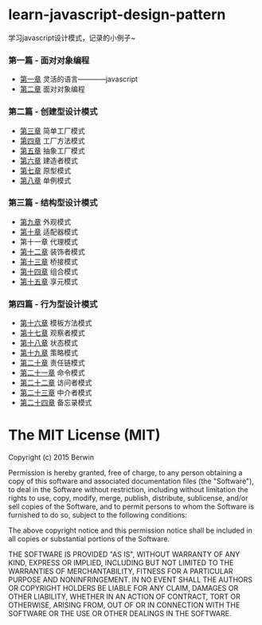 # learn-javascript-design-pattern
学习javascript设计模式，记录的小例子~

### 第一篇 - 面对对象编程

* [第一章](https://github.com/berwin/learn-javascript-design-pattern/tree/master/chapter1) 灵活的语言————javascript
* [第二章](https://github.com/berwin/learn-javascript-design-pattern/tree/master/chapter2) 面对对象编程

### 第二篇 - 创建型设计模式

* [第三章](https://github.com/berwin/learn-javascript-design-pattern/tree/master/chapter3) 简单工厂模式
* [第四章](https://github.com/berwin/learn-javascript-design-pattern/tree/master/chapter4) 工厂方法模式
* [第五章](https://github.com/berwin/learn-javascript-design-pattern/tree/master/chapter5) 抽象工厂模式
* [第六章](https://github.com/berwin/learn-javascript-design-pattern/tree/master/chapter6) 建造者模式
* [第七章](https://github.com/berwin/learn-javascript-design-pattern/tree/master/chapter7) 原型模式
* [第八章](https://github.com/berwin/learn-javascript-design-pattern/tree/master/chapter8) 单例模式

### 第三篇 - 结构型设计模式

* [第九章](https://github.com/berwin/learn-javascript-design-pattern/tree/master/chapter9) 外观模式
* [第十章](https://github.com/berwin/learn-javascript-design-pattern/tree/master/chapter10) 适配器模式
* 第十一章 代理模式
* [第十二章](https://github.com/berwin/learn-javascript-design-pattern/tree/master/chapter12) 装饰者模式
* [第十三章](https://github.com/berwin/learn-javascript-design-pattern/tree/master/chapter13) 桥接模式
* [第十四章](https://github.com/berwin/learn-javascript-design-pattern/tree/master/chapter14) 组合模式
* [第十五章](https://github.com/berwin/learn-javascript-design-pattern/tree/master/chapter15) 享元模式

### 第四篇 - 行为型设计模式

* [第十六章](https://github.com/berwin/learn-javascript-design-pattern/tree/master/chapter16) 模板方法模式
* [第十七章](https://github.com/berwin/learn-javascript-design-pattern/tree/master/chapter17) 观察者模式
* [第十八章](https://github.com/berwin/learn-javascript-design-pattern/tree/master/chapter18) 状态模式
* [第十九章](https://github.com/berwin/learn-javascript-design-pattern/tree/master/chapter19) 策略模式
* [第二十章](https://github.com/berwin/learn-javascript-design-pattern/tree/master/chapter20) 责任链模式
* [第二十一章](https://github.com/berwin/learn-javascript-design-pattern/tree/master/chapter21) 命令模式
* [第二十二章](https://github.com/berwin/learn-javascript-design-pattern/tree/master/chapter22) 访问者模式
* [第二十三章](https://github.com/berwin/learn-javascript-design-pattern/tree/master/chapter23) 中介者模式
* [第二十四章](https://github.com/berwin/learn-javascript-design-pattern/tree/master/chapter24) 备忘录模式

# The MIT License (MIT)

Copyright (c) 2015 Berwin

Permission is hereby granted, free of charge, to any person obtaining a copy
of this software and associated documentation files (the "Software"), to deal
in the Software without restriction, including without limitation the rights
to use, copy, modify, merge, publish, distribute, sublicense, and/or sell
copies of the Software, and to permit persons to whom the Software is
furnished to do so, subject to the following conditions:

The above copyright notice and this permission notice shall be included in all
copies or substantial portions of the Software.

THE SOFTWARE IS PROVIDED "AS IS", WITHOUT WARRANTY OF ANY KIND, EXPRESS OR
IMPLIED, INCLUDING BUT NOT LIMITED TO THE WARRANTIES OF MERCHANTABILITY,
FITNESS FOR A PARTICULAR PURPOSE AND NONINFRINGEMENT. IN NO EVENT SHALL THE
AUTHORS OR COPYRIGHT HOLDERS BE LIABLE FOR ANY CLAIM, DAMAGES OR OTHER
LIABILITY, WHETHER IN AN ACTION OF CONTRACT, TORT OR OTHERWISE, ARISING FROM,
OUT OF OR IN CONNECTION WITH THE SOFTWARE OR THE USE OR OTHER DEALINGS IN THE
SOFTWARE.

